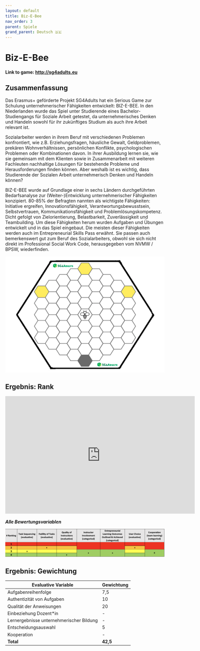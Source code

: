 ```yaml
---
layout: default
title: Biz-E-Bee
nav_order: 3
parent: Spiele
grand_parent: Deutsch 🇩🇪
---
```


# Biz-E-Bee

#### Link to game: http://sg4adults.eu

## Zusammenfassung

Das Erasmus+ geförderte Projekt SG4Adults hat ein Serious Game zur Schulung unternehmerischer Fähigkeiten entwickelt: BIZ-E-BEE. In den Niederlanden wurde das Spiel unter Studierende eines Bachelor-Studiengangs für Soziale Arbeit getestet, da unternehmerisches Denken und Handeln sowohl für ihr zukünftiges Studium als auch ihre Arbeit relevant ist.

Sozialarbeiter werden in ihrem Beruf mit verschiedenen Problemen konfrontiert, wie z.B. Erziehungsfragen, häusliche Gewalt, Geldproblemen, prekären Wohnverhältnissen, persönlichen Konflikte, psychologischen Problemen oder Kombinationen davon. In ihrer Ausbildung lernen sie, wie sie gemeinsam mit dem Klienten sowie in Zusammenarbeit mit weiteren Fachleuten nachhaltige Lösungen für bestehende Probleme und Herausforderungen finden können. Aber weshalb ist es wichtig, dass Studierende der Sozialen Arbeit unternehmerisch Denken und Handeln können?

BIZ-E-BEE wurde auf Grundlage einer in sechs Ländern durchgeführten Bedarfsanalyse zur (Weiter-)Entwicklung unternehmerischer Fähigkeiten konzipiert. 80-85% der Befragten nannten als wichtigste Fähigkeiten: Initiative ergreifen, Innovationsfähigkeit, Verantwortungsbewusstsein, Selbstvertrauen, Kommunikationsfähigkeit und Problemlösungskompetenz. Dicht gefolgt von Zielorientierung, Belastbarkeit, Zuverlässigkeit und Teambuilding. Um diese Fähigkeiten herum wurden Aufgaben und Übungen entwickelt und in das Spiel eingebaut. Die meisten dieser Fähigkeiten werden auch im Entrepreneurial Skills Pass erwähnt. Sie passen auch bemerkenswert gut zum Beruf des Sozialarbeiters, obwohl sie sich nicht direkt im Professional Social Work Code, herausgegeben vom NVMW / BPSW, wiederfinden.

![Image of bizebee](../assets/Biz-e-BEe.png)

## Ergebnis: Rank

<iframe width="600" height="371" seamless frameborder="0" scrolling="no" src="https://docs.google.com/spreadsheets/d/e/2PACX-1vRQeSSNa-R2e3TA_gbRtNTG3-69Q0TsvFACQQct_vCGbwvci6NYCB5iWdA0Nlzw5RUHCZdxqINldR5G/pubchart?oid=1515523664&amp;format=interactive"></iframe>

**_Alle Bewertungsvariablen_**

![Image of bizebee](../assets/bizebee-scr.png)

## Ergebnis: Gewichtung

| **Evaluative Variable**               | **Gewichtung** |
| ------------------------------------- | ---------- |
| Aufgabenreihenfolge                   | 7,5        |
| Authentizität von Aufgaben            | 10         |
| Qualität der Anweisungen              | 20         |
| Einbeziehung Dozent*in                | \-         |
| Lernergebnisse unternehmerischer Bildung | \-         |
| Entscheidungsauswahl                  | 5          |
| Kooperation                           | \-         |
| **Total**                             | **42,5**   |
